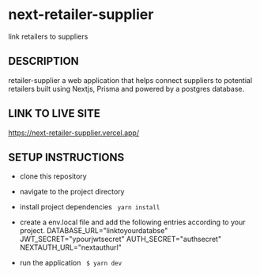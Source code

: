 # next-retailer-supplier
link retailers to suppliers


## DESCRIPTION
 retailer-supplier a web application that helps connect suppliers to potential retailers built using Nextjs, Prisma and  powered by a postgres database.

## LINK TO LIVE SITE
https://next-retailer-supplier.vercel.app/

 ## SETUP INSTRUCTIONS
- clone  this repository
- navigate to the project directory
- install  project dependencies
``` yarn install```
- create a env.local file and add the following entries according to your project.
DATABASE_URL="linktoyourdatabse"
JWT_SECRET="ypourjwtsecret"
AUTH_SECRET="authsecret"
NEXTAUTH_URL="nextauthurl"

- run the application
``` $ yarn dev```